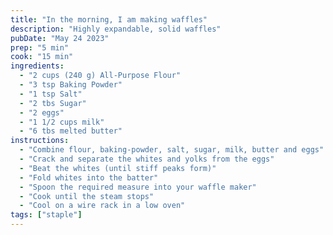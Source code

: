 ```yaml
---
title: "In the morning, I am making waffles"
description: "Highly expandable, solid waffles"
pubDate: "May 24 2023"
prep: "5 min"
cook: "15 min"
ingredients:
  - "2 cups (240 g) All-Purpose Flour"
  - "3 tsp Baking Powder"
  - "1 tsp Salt"
  - "2 tbs Sugar"
  - "2 eggs"
  - "1 1/2 cups milk"
  - "6 tbs melted butter"
instructions:
  - "Combine flour, baking-powder, salt, sugar, milk, butter and eggs"
  - "Crack and separate the whites and yolks from the eggs"
  - "Beat the whites (until stiff peaks form)"
  - "Fold whites into the batter"
  - "Spoon the required measure into your waffle maker"
  - "Cook until the steam stops"
  - "Cool on a wire rack in a low oven"
tags: ["staple"]
---
```

